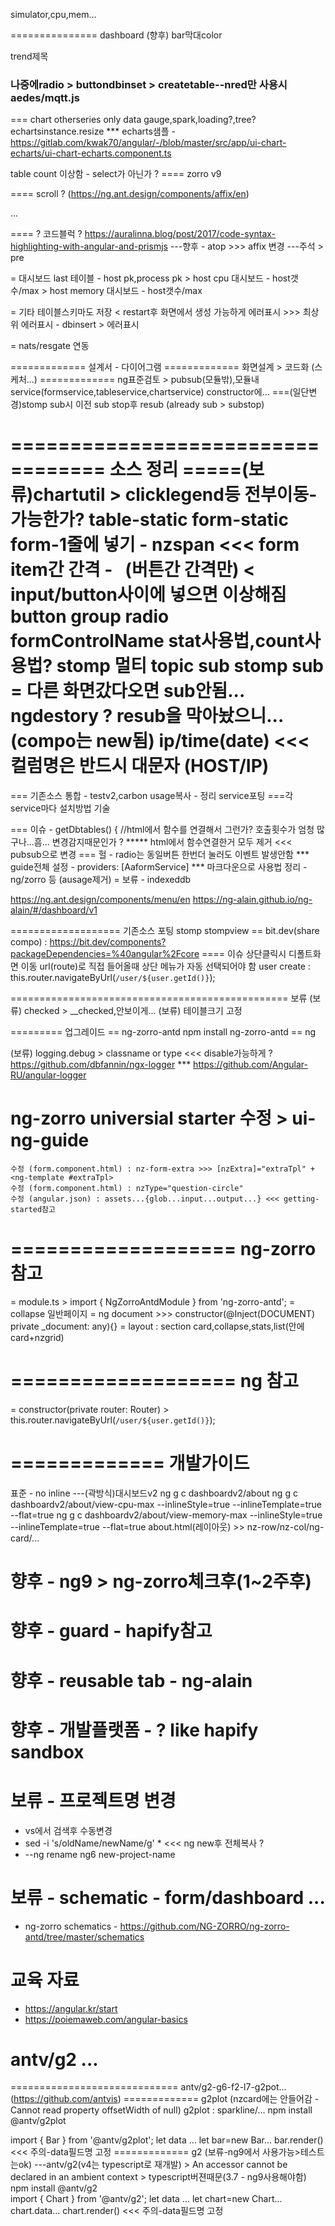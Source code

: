 
simulator,cpu,mem...










=============== dashboard
(향후) bar막대color

trend제목




### 나중에radio > buttondbinset > createtable--nred만 사용시 aedes/mqtt.js
=== chart otherseries only data gauge,spark,loading?,tree?echartsinstance.resize
	*** echarts샘플 - https://gitlab.com/kwak70/angular/-/blob/master/src/app/ui-chart-echarts/ui-chart-echarts.component.ts

table count 이상함 - select가 아닌가 ?
==== zorro v9

==== scroll ? (https://ng.ant.design/components/affix/en)
<div class="scrollable-container"... <div class="background"> ...

==== ? 코드블럭 ? https://auralinna.blog/post/2017/code-syntax-highlighting-with-angular-and-prismjs
---향후 - atop >>> affix 변경
---주석 > pre









= 대시보드
	last 테이블 - host pk,process pk
	> host cpu 대시보드 - host갯수/max
	> host memory 대시보드 - host갯수/max

= 기타
	테이블스키마도 저장 < restart후 화면에서 생성 가능하게
	에러표시 >>> 최상위 에러표시 - dbinsert > 에러표시

= nats/resgate 연동











============= 설계서 - 다이어그램
============= 화면설계 > 코드화 (스케처...)
============= ng표준검토 > pubsub(모듈밖),모듈내service(formservice,tableservice,chartservice) constructor에...
===(일단변경)stomp sub시 이전 sub stop후 resub (already sub > substop)











================================== 소스 정리
=====(보류)chartutil > clicklegend등 전부이동-가능한가?
table-static
form-static
	form-1줄에 넣기 - nzspan <<< 
	form item간 간격 - &nbsp; (버튼간 간격만) < input/button사이에 넣으면 이상해짐
	button group
	radio formControlName
stat사용법,count사용법?
stomp
	멀티 topic sub 
	stomp sub = 다른 화면갔다오면 sub안됨... ngdestory ? resub을 막아놨으니... (compo는 new됨)
ip/time(date) <<< 컬럼명은 반드시 대문자 (HOST/IP)
===========================================
=== 기존소스 통합 - testv2,carbon
usage복사 - 정리
service포팅
===각 service마다 설치방법 기술

=== 이슈 - getDbtables() { //html에서 함수를 연결해서 그런가? 호출횟수가 엄청 많구나...흠... 변경감지때문인가 ?
	***** html에서 함수연결한거 모두 제거 <<< pubsub으로 변경
=== 헐 - radio는 동일버튼 한번더 눌러도 이벤트 발생안함
*** guide전체 설정 - providers: [AaformService]
*** 마크다운으로 사용법 정리 - ng/zorro 등 (ausage제거)
= 보류 - indexeddb






















https://ng.ant.design/components/menu/en
https://ng-alain.github.io/ng-alain/#/dashboard/v1





=================== 기존소스 포팅
stomp	stompview
== bit.dev(share compo) : https://bit.dev/components?packageDependencies=%40angular%2Fcore
==== 이슈
상단클릭시 디폴트화면 이동
url(route)로 직접 들어올때 상단 메뉴가 자동 선택되어야 함
user create : this.router.navigateByUrl(`/user/${user.getId()}`);









================================================ 보류
(보류) checked > __checked,안보이게...
(보류) 테이블크기 고정

========= 업그레이드
== ng-zorro-antd
npm install ng-zorro-antd
== ng




(보류) logging.debug > classname or type <<< disable가능하게
	? https://github.com/dbfannin/ngx-logger
	*** https://github.com/Angular-RU/angular-logger









# ng-zorro universial starter 수정 > ui-ng-guide
	수정 (form.component.html) : nz-form-extra >>> [nzExtra]="extraTpl" + <ng-template #extraTpl>
	수정 (form.component.html) : nzType="question-circle"
	수정 (angular.json) : assets...{glob...input...output...} <<< getting-started참고


# =================== ng-zorro 참고
= module.ts > import { NgZorroAntdModule } from 'ng-zorro-antd';
= collapse	일반페이지
= ng document >>> constructor(@Inject(DOCUMENT) private _document: any){}
= layout : section		card,collapse,stats,list(안에 card+nzgrid)

# =================== ng 참고
= constructor(private router: Router) > this.router.navigateByUrl(`/user/${user.getId()}`);


# ============= 개발가이드
표준 - no inline
---(곽방식)대시보드v2 
	ng g c dashboardv2/about
	ng g c dashboardv2/about/view-cpu-max --inlineStyle=true --inlineTemplate=true --flat=true
	ng g c dashboardv2/about/view-memory-max --inlineStyle=true --inlineTemplate=true --flat=true
	about.html(레이아웃) >> nz-row/nz-col/ng-card/<app-viewcpumax></app-viewcpumax>...


# 향후 - ng9 > ng-zorro체크후(1~2주후)
# 향후 - guard - hapify참고
# 향후 - reusable tab - ng-alain
# 향후 - 개발플랫폼 - ? like hapify sandbox

# 보류 - 프로젝트명 변경
-	vs에서 검색후 수동변경
-	sed -i 's/oldName/newName/g' * <<< ng new후 전체복사 ?
-	--ng rename ng6 new-project-name

# 보류 - schematic - form/dashboard ...
- ng-zorro schematics - https://github.com/NG-ZORRO/ng-zorro-antd/tree/master/schematics 


# 교육 자료
- https://angular.kr/start
- https://poiemaweb.com/angular-basics


# antv/g2 ...
============================= antv/g2-g6-f2-l7-g2pot... (https://github.com/antvis)
============= g2plot (nzcard에는 안들어감 - Cannot read property offsetWidth of null)
	g2plot : sparkline/...
npm install @antv/g2plot
<div id="g2plot1"></div>
import { Bar } from '@antv/g2plot';
let data ... let bar=new Bar... bar.render() <<< 주의-data필드명 고정
============= g2 (보류-ng9에서 사용가능>테스트는ok)
---antv/g2(v4는 typescript로 재개발) > An accessor cannot be declared in an ambient context > typescript버젼때문(3.7 - ng9사용해야함)
npm install @antv/g2
<div id="g21"></div>
import { Chart } from '@antv/g2';
let data ... let chart=new Chart... chart.data... chart.render() <<< 주의-data필드명 고정


